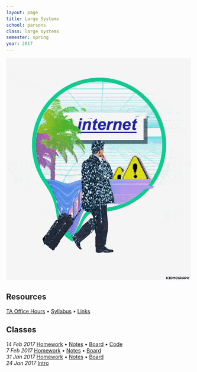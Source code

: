```yaml
---
layout: page
title: Large Systems
school: parsons
class: large systems
semester: spring
year: 2017
---
```


![](internet.gif)

## Resources

[TA Office Hours](https://docs.google.com/a/newschool.edu/spreadsheets/d/1_DWSGzCiGWf01tYEVkPJZDQHjvO7YcNJ3Dw0MAoc77A/edit?usp=sharing) &bull; [Syllabus](syllabus.pdf) &bull; [Links](links)

## Classes

*14 Feb 2017* [Homework](week-4/homework) &bull; [Notes](week-4/notes) &bull; [Board](https://cdn.rawgit.com/nasser/08bebba2c3f010110a18f9dce9adedc4/raw/web-apis.svg) &bull; [Code](https://gist.github.com/nasser/85f70cae838e9233c9f5c4908b5db669)  
*7 Feb 2017* [Homework](week-3/homework) &bull; [Notes](week-3/notes) &bull; [Board](https://cdn.rawgit.com/nasser/9f90a170612c184e2a6856a36bf189c5/raw/formats.svg)  
*31 Jan 2017* [Homework](week-2/homework) &bull; [Notes](week-2/notes) &bull; [Board](https://cdn.rawgit.com/nasser/ba3a02bc9507df567a7c75a7118ae54a/raw/internet.svg)  
*24 Jan 2017* [Intro](week-1/intro)  
